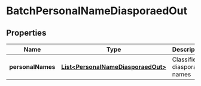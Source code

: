 
# BatchPersonalNameDiasporaedOut

## Properties
Name | Type | Description | Notes
------------ | ------------- | ------------- | -------------
**personalNames** | [**List&lt;PersonalNameDiasporaedOut&gt;**](PersonalNameDiasporaedOut.md) | Classified diaspora names |  [optional]



